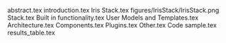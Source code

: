 abstract.tex
introduction.tex
Iris Stack.tex
figures/IrisStack/IrisStack.png
Stack.tex
Built in functionality.tex
User Models and Templates.tex
Architecture.tex
Components.tex
Plugins.tex
Other.tex
Code sample.tex
results_table.tex
